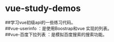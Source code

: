 # vue-study-demos
##学习vue初级api的一些练习代码。      
##vue-userinfo ：是使用Boostrap和vue 实现的列表。      
##vue-百度下拉列表 ：是模拟百度搜索的搜索功能。
